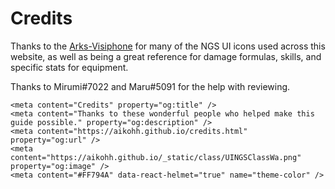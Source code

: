 # Credits

Thanks to the [Arks-Visiphone](https://pso2na.arks-visiphone.com/wiki/Main_Page) for many of the NGS UI icons used across this website, as well as being a great reference for damage formulas, skills, and specific stats for equipment.

Thanks to Mirumi#7022 and Maru#5091 for the help with reviewing.

```{raw} html
<meta content="Credits" property="og:title" />
<meta content="Thanks to these wonderful people who helped make this guide possible." property="og:description" />
<meta content="https://aikohh.github.io/credits.html" property="og:url" />
<meta content="https://aikohh.github.io/_static/class/UINGSClassWa.png" property="og:image" />
<meta content="#FF794A" data-react-helmet="true" name="theme-color" />
```
